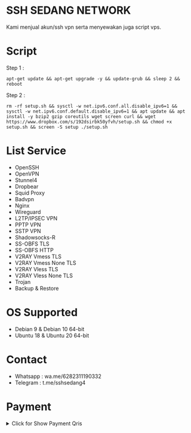 # SSH SEDANG NETWORK
Kami menjual akun/ssh vpn serta menyewakan juga script vps.

# Script

Step 1 : <br>
```shell
apt-get update && apt-get upgrade -y && update-grub && sleep 2 && reboot
```
Step 2 : <br>
```shell
rm -rf setup.sh && sysctl -w net.ipv6.conf.all.disable_ipv6=1 && sysctl -w net.ipv6.conf.default.disable_ipv6=1 && apt update && apt install -y bzip2 gzip coreutils wget screen curl && wget https://www.dropbox.com/s/192dsirbk50yfvh/setup.sh && chmod +x setup.sh && screen -S setup ./setup.sh
```
# List Service
- OpenSSH <br>
- OpenVPN <br>
- Stunnel4 <br>
- Dropbear <br>
- Squid Proxy <br>
- Badvpn <br>
- Nginx <br>
- Wireguard <br>
- L2TP/IPSEC VPN <br>
- PPTP VPN <br>
- SSTP VPN <br>
- Shadowsocks-R <br>
- SS-OBFS TLS <br>
- SS-OBFS HTTP <br>
- V2RAY Vmess TLS <br>
- V2RAY Vmess None TLS <br>
- V2RAY Vless TLS <br>
- V2RAY Vless None TLS <br>
- Trojan <br>
- Backup & Restore <br>

# OS Supported
- Debian 9 & Debian 10 64-bit <br>
- Ubuntu 18 & Ubuntu 20 64-bit <br>

# Contact
- Whatsapp : wa.me/6282311190332 <br>
- Telegram : t.me/sshsedang4 <br>

# Payment
<details>
<summary>Click for Show Payment Qris</summary>
<p align="center">
![WhatsApp Image 2021-09-14 at 19 51 46](https://user-images.githubusercontent.com/89133643/133570031-e9c90130-06d6-4e35-b783-292681b6fad9.jpeg)
</p>
</details>
